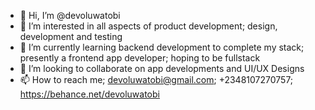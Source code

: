- 👋 Hi, I’m @devoluwatobi
- 👀 I’m interested in all aspects of product development; design, development and testing
- 🌱 I’m currently learning backend development to complete my stack; presently a frontend app developer; hoping to be fullstack
- 💞️ I’m looking to collaborate on app developments and UI/UX Designs
- 📫 How to reach me; devoluwatobi@gmail.com; +2348107270757; https://behance.net/devoluwatobi

<!---
devoluwatobi/devoluwatobi is a ✨ special ✨ repository because its `README.md` (this file) appears on your GitHub profile.
You can click the Preview link to take a look at your changes.
--->

